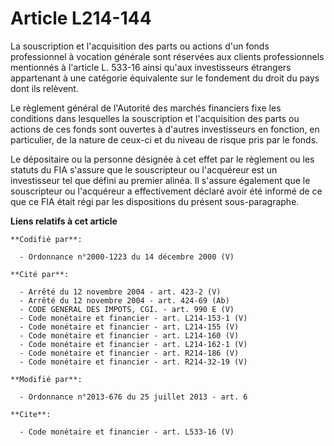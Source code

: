 # Article L214-144

La souscription et l'acquisition des parts ou actions d'un fonds professionnel à vocation générale sont réservées aux clients
professionnels mentionnés à l'article L. 533-16 ainsi qu'aux investisseurs étrangers appartenant à une catégorie équivalente
sur le fondement du droit du pays dont ils relèvent. 

Le règlement général de l'Autorité des marchés financiers fixe les conditions dans lesquelles la souscription et
l'acquisition des parts ou actions de ces fonds sont ouvertes à d'autres investisseurs en fonction, en particulier, de la
nature de ceux-ci et du niveau de risque pris par le fonds. 

Le dépositaire ou la personne désignée à cet effet par le règlement ou les statuts du FIA s'assure que le souscripteur ou
l'acquéreur est un investisseur tel que défini au premier alinéa. Il s'assure également que le souscripteur ou l'acquéreur a
effectivement déclaré avoir été informé de ce que ce FIA était régi par les dispositions du présent sous-paragraphe.

**Liens relatifs à cet article**

	**Codifié par**:

	  - Ordonnance n°2000-1223 du 14 décembre 2000 (V)

	**Cité par**:

	  - Arrêté du 12 novembre 2004 - art. 423-2 (V)
	  - Arrêté du 12 novembre 2004 - art. 424-69 (Ab)
	  - CODE GENERAL DES IMPOTS, CGI. - art. 990 E (V)
	  - Code monétaire et financier - art. L214-153-1 (V)
	  - Code monétaire et financier - art. L214-155 (V)
	  - Code monétaire et financier - art. L214-160 (V)
	  - Code monétaire et financier - art. L214-162-1 (V)
	  - Code monétaire et financier - art. R214-186 (V)
	  - Code monétaire et financier - art. R214-32-19 (V)

	**Modifié par**:

	  - Ordonnance n°2013-676 du 25 juillet 2013 - art. 6

	**Cite**:

	  - Code monétaire et financier - art. L533-16 (V)
